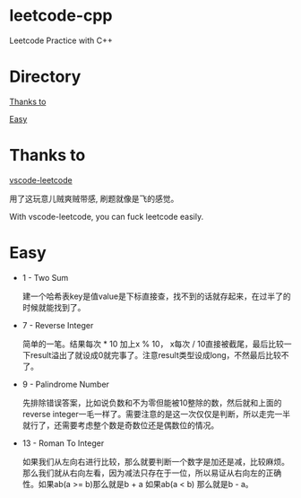 # leetcode-cpp
Leetcode Practice with C++

# Directory
[Thanks to](#thanks-to)

[Easy](#easy)

# Thanks to
[vscode-leetcode](https://github.com/jdneo/vscode-leetcode)

用了这玩意儿贼爽贼带感, 刷题就像是飞的感觉。

With vscode-leetcode, you can fuck leetcode easily.

# Easy

- 1 - Two Sum
    
    建一个哈希表key是值value是下标直接查，找不到的话就存起来，在过半了的时候就能找到了。

- 7 - Reverse Integer

    简单的一笔。结果每次 * 10 加上x % 10， x每次 / 10直接被截尾，最后比较一下result溢出了就设成0就完事了。注意result类型设成long，不然最后比较不了。

- 9 - Palindrome Number

    先排除错误答案，比如说负数和不为零但能被10整除的数，然后就和上面的reverse integer一毛一样了。需要注意的是这一次仅仅是判断，所以走完一半就行了，还需要考虑整个数是奇数位还是偶数位的情况。

- 13 - Roman To Integer

    如果我们从左向右进行比较，那么就要判断一个数字是加还是减，比较麻烦。那么我们就从右向左看，因为减法只存在于一位，所以易证从右向左的正确性。如果ab(a >= b)那么就是b + a 如果ab(a < b) 那么就是b - a。